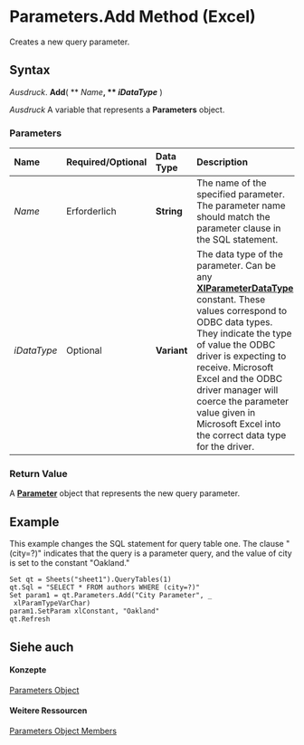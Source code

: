 
# Parameters.Add Method (Excel)

Creates a new query parameter.


## Syntax

 _Ausdruck_. **Add**( ** _Name_**, ** _iDataType_** )

 _Ausdruck_ A variable that represents a **Parameters** object.


### Parameters



|**Name**|**Required/Optional**|**Data Type**|**Description**|
|:-----|:-----|:-----|:-----|
| _Name_|Erforderlich|**String**|The name of the specified parameter. The parameter name should match the parameter clause in the SQL statement.|
| _iDataType_|Optional|**Variant**|The data type of the parameter. Can be any  **[XlParameterDataType](ddf44b7b-9fbd-321a-55fb-5d6942e1169a.md)** constant. These values correspond to ODBC data types. They indicate the type of value the ODBC driver is expecting to receive. Microsoft Excel and the ODBC driver manager will coerce the parameter value given in Microsoft Excel into the correct data type for the driver.|

### Return Value

A  **[Parameter](2a30f4ef-2cae-c96d-4480-3ba55fa871e8.md)** object that represents the new query parameter.


## Example

This example changes the SQL statement for query table one. The clause "(city=?)" indicates that the query is a parameter query, and the value of city is set to the constant "Oakland."


```
Set qt = Sheets("sheet1").QueryTables(1) 
qt.Sql = "SELECT * FROM authors WHERE (city=?)" 
Set param1 = qt.Parameters.Add("City Parameter", _ 
 xlParamTypeVarChar) 
param1.SetParam xlConstant, "Oakland" 
qt.Refresh
```


## Siehe auch


#### Konzepte


[Parameters Object](d67147f1-d587-a9e4-ed8e-8a1140e8a868.md)
#### Weitere Ressourcen


[Parameters Object Members](http://msdn.microsoft.com/library/30ddf56e-ec82-b61c-2c17-adcf4507070a%28Office.15%29.aspx)